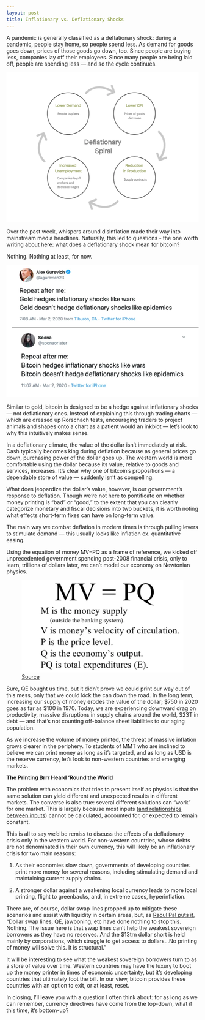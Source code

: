 ```yaml
---
layout: post
title: Inflationary vs. Deflationary Shocks
---
```


A pandemic is generally classified as a deflationary shock: during a pandemic, people stay home, so people spend less. As demand for goods goes down, prices of those goods go down, too. Since people are buying less, companies lay off their employees. Since many people are being laid off, people are spending less — and so the cycle continues.

![The Deflationary Spiral](/assets/img/inflationary_deflationary_spiral.webp)

Over the past week, whispers around disinflation made their way into mainstream media headlines. Naturally, this led to questions - the one worth writing about here: what does a deflationary shock mean for bitcoin?

Nothing. Nothing at least, for now.

![Bitcoin hedges inflationary shocks](/assets/img/inflationary_deflationary_tweets.webp)

Similar to gold, bitcoin is designed to be a hedge against inflationary shocks — not deflationary ones. Instead of explaining this through trading charts — which are dressed up Rorschach tests, encouraging traders to project animals and shapes onto a chart as a patient would an inkblot — let’s look to why this intuitively makes sense.

In a deflationary climate, the value of the dollar isn’t immediately at risk. Cash typically becomes king during deflation because as general prices go down, purchasing power of the dollar goes up. The western world is more comfortable using the dollar because its value, relative to goods and services, increases. It’s clear why one of bitcoin’s propositions — a dependable store of value — suddenly isn’t as compelling.

What does jeopardize the dollar’s value, however, is our government’s response to deflation. Though we’re not here to pontificate on whether money printing is “bad” or “good,” to the extent that you can cleanly categorize monetary and fiscal decisions into two buckets, it is worth noting what effects short-term fixes can have on long-term value.

The main way we combat deflation in modern times is through pulling levers to stimulate demand — this usually looks like inflation ex. quantitative easing.

Using the equation of money MV=PQ as a frame of reference, we kicked off unprecedented government spending post-2008 financial crisis, only to learn, trillions of dollars later, we can’t model our economy on Newtonian physics.

<figure>
	<img src="/assets/img/inflationary_deflationary_mvpq.webp" alt="MV = PQ" />
	<figcaption><a href="https://www.slideshare.net/potassium2012/money-money-11366777">Source</a></figcaption>
</figure>

Sure, QE bought us time, but it didn’t prove we could print our way out of this mess, only that we could kick the can down the road. In the long term, increasing our supply of money erodes the value of the dollar; $750 in 2020 goes as far as $100 in 1970. Today, we are experiencing downward drag on productivity, massive disruptions in supply chains around the world, $23T in debt — and that’s not counting off-balance sheet liabilities to our aging population.

As we increase the volume of money printed, the threat of massive inflation grows clearer in the periphery. To students of MMT who are inclined to believe we can print money as long as it’s targeted, and as long as USD is the reserve currency, let’s look to non-western countries and emerging markets.

**The Printing Brrr Heard ‘Round the World**

The problem with economics that tries to present itself as physics is that the same solution can yield different and unexpected results in different markets. The converse is also true: several different solutions can “work” for one market. This is largely because most inputs ([and relationships between inputs](https://mises.org/library/pretense-knowledge)) cannot be calculated, accounted for, or expected to remain constant.

This is all to say we’d be remiss to discuss the effects of a deflationary crisis only in the western world. For non-western countries, whose debts are not denominated in their own currency, this will likely be an inflationary crisis for two main reasons:

1. As their economies slow down, governments of developing countries print more money for several reasons, including stimulating demand and maintaining current supply chains.

2. A stronger dollar against a weakening local currency leads to more local printing, flight to greenbacks, and, in extreme cases, hyperinflation.

There are, of course, dollar swap lines propped up to mitigate these scenarios and assist with liquidity in certain areas, but, as [Raoul Pal puts it](https://twitter.com/raoulgmi/status/1254112589841420288), “Dollar swap lines, QE, jawboning, etc have done nothing to stop this. Nothing. The issue here is that swap lines can’t help the weakest sovereign borrowers as they have no reserves. And the $13trn dollar short is held mainly by corporations, which struggle to get access to dollars…No printing of money will solve this. It is structural.”

It will be interesting to see what the weakest sovereign borrowers turn to as a store of value over time. Western countries may have the luxury to boot up the money printer in times of economic uncertainty, but it’s developing countries that ultimately foot the bill. In our view, bitcoin provides these countries with an option to exit, or at least, reset.

In closing, I’ll leave you with a question I often think about: for as long as we can remember, currency directives have come from the top-down, what if this time, it’s bottom-up?
